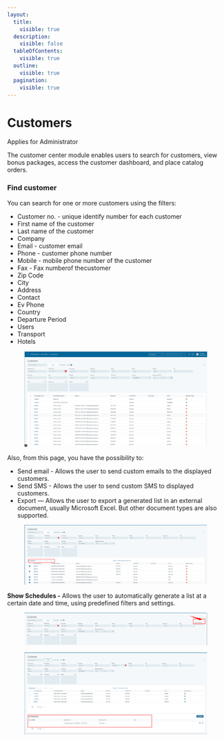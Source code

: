 ```yaml
---
layout:
  title:
    visible: true
  description:
    visible: false
  tableOfContents:
    visible: true
  outline:
    visible: true
  pagination:
    visible: true
---
```


# Customers

Applies for Administrator

The customer center module enables users to search for customers, view bonus packages, access the customer dashboard, and place catalog orders.

### **Find customer**

You can search for one or more customers using the filters:

* Customer no. - unique identify number for each customer
* First name of the customer
* Last name of the customer
* Company
* Email - customer email
* Phone - customer phone number
* Mobile - mobile phone number of the customer
* Fax - Fax numberof thecustomer
* Zip Code
* City
* Address
* Contact
* Ev Phone
* Country
* Departure Period
* Users
* Transport
* Hotels

<figure><img src="../.gitbook/assets/f7150ac6-7b6b-4067-819c-bcadfa6e7406.webp" alt=""><figcaption></figcaption></figure>

Also, from this page, you have the possibility to:

* Send email - Allows the user to send custom emails to the displayed customers.
* Send SMS - Allows the user to send custom SMS to displayed customers.
* Export — Allows the user to export a generated list in an external document, usually Microsoft Excel. But other document types are also supported.

<figure><img src="../.gitbook/assets/2470fd6d-6824-48f2-a602-c842aa595538.webp" alt=""><figcaption></figcaption></figure>

**Show Schedules -** Allows the user to automatically generate a list at a certain date and time, using predefined filters and settings.

<figure><img src="../.gitbook/assets/b7376cb3-642c-4cf1-9bfc-a3049420504c.webp" alt=""><figcaption></figcaption></figure>

<figure><img src="../.gitbook/assets/c0b00615-8a2b-4b45-9461-da8d7f6ba29b.webp" alt=""><figcaption></figcaption></figure>
